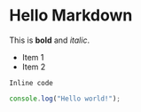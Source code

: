 # Hello Markdown

This is **bold** and *italic*.

- Item 1
- Item 2

`Inline code`

```js
console.log("Hello world!");
